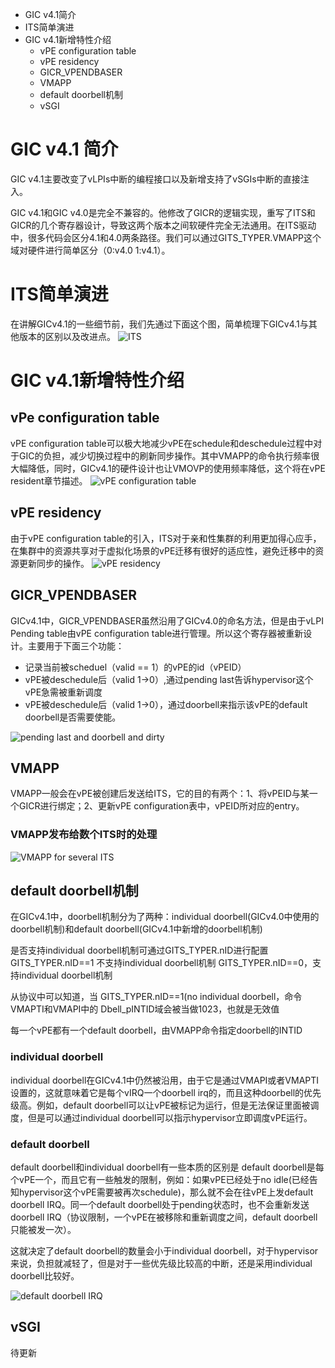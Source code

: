+ GIC v4.1简介
+ ITS简单演进
+ GIC v4.1新增特性介绍
   + vPE configuration table
   + vPE residency
   + GICR_VPENDBASER
   + VMAPP
   + default doorbell机制
   + vSGI


# GIC v4.1 简介
GIC v4.1主要改变了vLPIs中断的编程接口以及新增支持了vSGIs中断的直接注入。

GIC v4.1和GIC v4.0是完全不兼容的。他修改了GICR的逻辑实现，重写了ITS和GICR的几个寄存器设计，导致这两个版本之间软硬件完全无法通用。在ITS驱动中，很多代码会区分4.1和4.0两条路径。我们可以通过GITS_TYPER.VMAPP这个域对硬件进行简单区分（0:v4.0 1:v4.1）。

# ITS简单演进
在讲解GICv4.1的一些细节前，我们先通过下面这个图，简单梳理下GICv4.1与其他版本的区别以及改进点。
![ITS](https://github.com/Luojiaxing1991/picture/blob/master/ITS_BASE_INTRO.png)

# GIC v4.1新增特性介绍

## vPe configuration table
vPE configuration table可以极大地减少vPE在schedule和deschedule过程中对于GIC的负担，减少切换过程中的刷新同步操作。其中VMAPP的命令执行频率很大幅降低，同时，GICv4.1的硬件设计也让VMOVP的使用频率降低，这个将在vPE resident章节描述。
![vPE configuration table](https://github.com/Luojiaxing1991/picture/blob/master/vPE_configuration_table.png)

## vPE residency
由于vPE configuration table的引入，ITS对于亲和性集群的利用更加得心应手，在集群中的资源共享对于虚拟化场景的vPE迁移有很好的适应性，避免迁移中的资源更新同步的操作。
![vPE residency](https://github.com/Luojiaxing1991/picture/blob/master/vPE_residency.png)

## GICR_VPENDBASER
GICv4.1中，GICR_VPENDBASER虽然沿用了GICv4.0的命名方法，但是由于vLPI Pending table由vPE configuration table进行管理。所以这个寄存器被重新设计。主要用于下面三个功能：
+ 记录当前被scheduel（valid == 1）的vPE的id（vPEID）
+ vPE被deschedule后（valid 1->0）,通过pending last告诉hypervisor这个vPE急需被重新调度
+ vPE被deschedule后（valid 1->0），通过doorbell来指示该vPE的default doorbell是否需要使能。

![pending last and doorbell and dirty](https://github.com/Luojiaxing1991/picture/blob/master/VPENDBASER_GIC_4_1.png)

## VMAPP
VMAPP一般会在vPE被创建后发送给ITS，它的目的有两个：1、将vPEID与某一个GICR进行绑定；2、更新vPE configuration表中，vPEID所对应的entry。

### VMAPP发布给数个ITS时的处理
![VMAPP for several ITS](https://github.com/Luojiaxing1991/picture/blob/master/VMAPP_for_sereral_ITS.png)

## default doorbell机制
在GICv4.1中，doorbell机制分为了两种：individual doorbell(GICv4.0中使用的doorbell机制)和default doorbell(GICv4.1中新增的doorbell机制)

是否支持individual doorbell机制可通过GITS_TYPER.nID进行配置
GITS_TYPER.nID==1 不支持individual doorbell机制
GITS_TYPER.nID==0，支持individual doorbell机制

从协议中可以知道，当 GITS_TYPER.nID==1(no individual doorbell，命令VMAPTI和VMAPI中的 Dbell_pINTID域会被当做1023，也就是无效值

每一个vPE都有一个default doorbell，由VMAPP命令指定doorbell的INTID

### individual doorbell
individual doorbell在GICv4.1中仍然被沿用，由于它是通过VMAPI或者VMAPTI设置的，这就意味着它是每个vIRQ一个doorbell irq的，而且这种doorbell的优先级高。例如，default doorbell可以让vPE被标记为运行，但是无法保证里面被调度，但是可以通过individual doorbell可以指示hypervisor立即调度vPE运行。

### default doorbell
default doorbell和individual doorbell有一些本质的区别是 default doorbell是每个vPE一个，而且它有一些触发的限制，例如：如果vPE已经处于no idle(已经告知hypervisor这个vPE需要被再次schedule)，那么就不会在往vPE上发default doorbell IRQ。同一个default doorbell处于pending状态时，也不会重新发送doorbell IRQ（协议限制，一个vPE在被移除和重新调度之间，default doorbell只能被发一次）。

这就决定了default doorbell的数量会小于individual doorbell，对于hypervisor来说，负担就减轻了，但是对于一些优先级比较高的中断，还是采用individual doorbell比较好。

![default doorbell IRQ](https://github.com/Luojiaxing1991/picture/blob/master/ITS_default_doorbell_IRQ.png)

## vSGI
待更新
